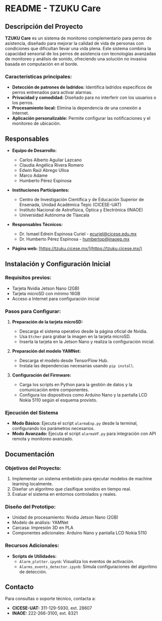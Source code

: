 # README - TZUKU Care

## Descripción del Proyecto

**TZUKU Care** es un sistema de monitoreo complementario para perros de asistencia, diseñado para mejorar la calidad de vida de personas con condiciones que dificultan llevar una vida plena. Este sistema combina la capacidad sensorial de los perros de asistencia con tecnologías avanzadas de monitoreo y análisis de sonido, ofreciendo una solución no invasiva basada en computación en el borde.

### Características principales:
- **Detección de patrones de ladridos:** Identifica ladridos específicos de perros entrenados para activar alarmas.
- **Privacidad y comodidad:** Diseñado para no interferir con los usuarios o los perros.
- **Procesamiento local:** Elimina la dependencia de una conexión a Internet.
- **Aplicación personalizable:** Permite configurar las notificaciones y el monitoreo de ubicación.

## Responsables

- **Equipo de Desarrollo:**
  - Carlos Alberto Aguilar Lazcano
  - Claudia Angélica Rivera Romero
  - Edwin Raúl Abrego Ulloa
  - Marco Adame
  - Humberto Pérez Espinosa

- **Instituciones Participantes:**
  - Centro de Investigación Científica y de Educación Superior de Ensenada, Unidad Académica Tepic (CICESE-UAT)
  - Instituto Nacional de Astrofísica, Óptica y Electrónica (INAOE)
  - Universidad Autónoma de Tlaxcala

- **Responsables Técnicos:**
  - Dr. Ismael Edrein Espinosa Curiel - [ecuriel@cicese.edu.mx](mailto:ecuriel@cicese.edu.mx)
  - Dr. Humberto Pérez Espinosa - [humbertop@inaoep.mx](mailto:humbertop@inaoep.mx)

- **Página web:** [https://tzuku.cicese.mx/](https://tzuku.cicese.mx/)

## Instalación y Configuración Inicial

### Requisitos previos:
- Tarjeta Nvidia Jetson Nano (2GB)
- Tarjeta microSD con mínimo 16GB
- Acceso a Internet para configuración inicial

### Pasos para Configurar:
1. **Preparación de la tarjeta microSD:**
   - Descarga el sistema operativo desde la página oficial de Nvidia.
   - Usa `Etcher` para grabar la imagen en la tarjeta microSD.
   - Inserta la tarjeta en la Jetson Nano y realiza la configuración inicial.

2. **Preparación del modelo YAMNet:**
   - Descarga el modelo desde TensorFlow Hub.
   - Instala las dependencias necesarias usando `pip install`.

3. **Configuración del Firmware:**
   - Carga los scripts en Python para la gestión de datos y la comunicación entre componentes.
   - Configura los dispositivos como Arduino Nano y la pantalla LCD Nokia 5110 según el esquema provisto.

### Ejecución del Sistema
- **Modo Básico:** Ejecuta el script `alarmaExp.py` desde la terminal, configurando los parámetros necesarios.
- **Modo Avanzado:** Ejecuta el script `alarmaVF.py` para integración con API remota y monitoreo avanzado.

## Documentación

### Objetivos del Proyecto:
1. Implementar un sistema embebido para ejecutar modelos de machine learning localmente.
2. Diseñar un algoritmo que clasifique sonidos en tiempo real.
3. Evaluar el sistema en entornos controlados y reales.

### Diseño del Prototipo:
- Unidad de procesamiento: Nvidia Jetson Nano (2GB)
- Modelo de análisis: YAMNet
- Carcasa: Impresión 3D en PLA
- Componentes adicionales: Arduino Nano y pantalla LCD Nokia 5110

### Recursos Adicionales:
- **Scripts de Utilidades:**
  - `Alarm_plotter.ipynb`: Visualiza los eventos de activación.
  - `Alarms_events_detector.ipynb`: Simula configuraciones del algoritmo de detección.

## Contacto

Para consultas o soporte técnico, contacta a:
- **CICESE-UAT:** 311-129-5930, ext. 28607
- **INAOE:** 222-266-3100, ext. 8321

